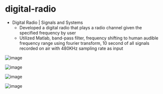 # digital-radio

* Digital Radio | Signals and Systems
  * Developed a digital radio that plays a radio channel given the specified frequency by user
  * Utilized Matlab, band-pass filter, frequency shifting to human audible frequency range using fourier transform, 10 second of all signals recorded on air with 480KHz sampling rate as input

![image](https://github.com/amirbelbasi/digital-radio/assets/58425120/ecfa47bb-94d9-49f3-8132-f92f4f749ae9)

![image](https://github.com/amirbelbasi/digital-radio/assets/58425120/08e148e7-787f-4dc0-8154-15be3ef0f310)

![image](https://github.com/amirbelbasi/digital-radio/assets/58425120/504bd29d-fa80-41cb-a591-425beaac1554)

![image](https://github.com/amirbelbasi/digital-radio/assets/58425120/f637bfca-39dd-4d20-b8cd-e7a04d92654c)
